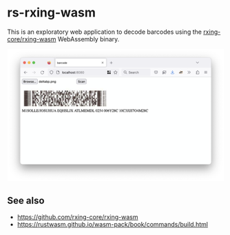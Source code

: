 # rs-rxing-wasm

This is an exploratory web application to decode barcodes using the [rxing-core/rxing-wasm](https://github.com/rxing-core/rxing-wasm) WebAssembly binary.

![](docs/images/rs-rxing-wasm.png)

## See also

* https://github.com/rxing-core/rxing-wasm
* https://rustwasm.github.io/wasm-pack/book/commands/build.html